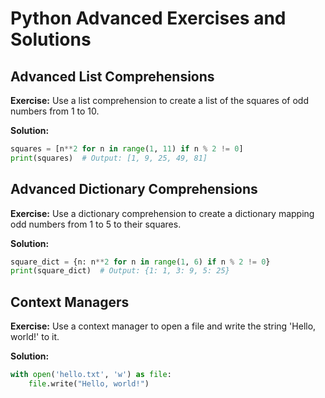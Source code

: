 # Python Advanced Exercises and Solutions

## Advanced List Comprehensions

**Exercise:** Use a list comprehension to create a list of the squares of odd numbers from 1 to 10.

**Solution:**

```python
squares = [n**2 for n in range(1, 11) if n % 2 != 0]
print(squares)  # Output: [1, 9, 25, 49, 81]
```

## Advanced Dictionary Comprehensions

**Exercise:** Use a dictionary comprehension to create a dictionary mapping odd numbers from 1 to 5 to their squares.

**Solution:**

```python
square_dict = {n: n**2 for n in range(1, 6) if n % 2 != 0}
print(square_dict)  # Output: {1: 1, 3: 9, 5: 25}
```

## Context Managers

**Exercise:** Use a context manager to open a file and write the string 'Hello, world!' to it.

**Solution:**

```python
with open('hello.txt', 'w') as file:
    file.write("Hello, world!")
```
















